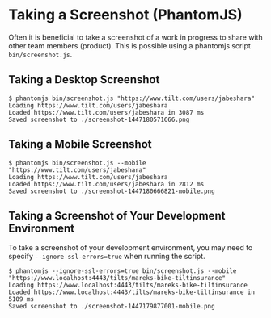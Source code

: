 # Taking a Screenshot (PhantomJS)

Often it is beneficial to take a screenshot of a work in progress to share with other team members (product).  This is possible using a phantomjs script `bin/screenshot.js`.

## Taking a Desktop Screenshot

```
$ phantomjs bin/screenshot.js "https://www.tilt.com/users/jabeshara"
Loading https://www.tilt.com/users/jabeshara
Loaded https://www.tilt.com/users/jabeshara in 3087 ms
Saved screenshot to ./screenshot-1447180571666.png
```

## Taking a Mobile Screenshot

```
$ phantomjs bin/screenshot.js --mobile "https://www.tilt.com/users/jabeshara"
Loading https://www.tilt.com/users/jabeshara
Loaded https://www.tilt.com/users/jabeshara in 2812 ms
Saved screenshot to ./screenshot-1447180666821-mobile.png
```

## Taking a Screenshot of Your Development Environment

To take a screenshot of your development environment, you may need to specify `--ignore-ssl-errors=true` when running the script.

```
$ phantomjs --ignore-ssl-errors=true bin/screenshot.js --mobile "https://www.localhost:4443/tilts/mareks-bike-tiltinsurance"
Loading https://www.localhost:4443/tilts/mareks-bike-tiltinsurance
Loaded https://www.localhost:4443/tilts/mareks-bike-tiltinsurance in 5109 ms
Saved screenshot to ./screenshot-1447179877001-mobile.png
```
